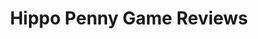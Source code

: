 ---
title: Hippo Penny Game Reviews
layout: scoredetail
permalink: /meta-score/zenless-zone-zero
header:
  teaser: /assets/images/zenless-zone-zero.jpg
  video:
    id: -b_37whBVvA
    provider: youtube
---